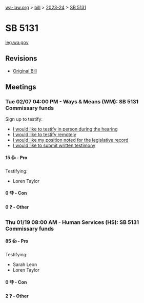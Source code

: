 [wa-law.org](/) > [bill](/bill/) > [2023-24](/bill/2023-24/) > [SB 5131](/bill/2023-24/sb/5131/)

# SB 5131
[leg.wa.gov](https://app.leg.wa.gov/billsummary?BillNumber=5131&Year=2023&Initiative=false)

## Revisions
* [Original Bill](1/)

## Meetings
### Tue 02/07 04:00 PM - Ways & Means (WM): SB 5131 Commissary funds
Sign up to testify:
* [I would like to testify in person during the hearing](https://app.leg.wa.gov/csi/Testifier/Add?chamber=House&mId=30715&aId=151057&caId=21171&tId=1)
* [I would like to testify remotely](https://app.leg.wa.gov/csi/Testifier/Add?chamber=House&mId=30715&aId=151057&caId=21171&tId=2)
* [I would like my position noted for the legislative record](https://app.leg.wa.gov/csi/Testifier/Add?chamber=House&mId=30715&aId=151057&caId=21171&tId=3)
* [I would like to submit written testimony](https://app.leg.wa.gov/csi/Testifier/Add?chamber=House&mId=30715&aId=151057&caId=21171&tId=4)

#### 15 👍 - Pro
Testifying:
* Loren Taylor

#### 0 👎 - Con

#### 0 ❓ - Other

### Thu 01/19 08:00 AM - Human Services (HS): SB 5131 Commissary funds
#### 85 👍 - Pro
Testifying:
* Sarah Leon
* Loren Taylor

#### 0 👎 - Con

#### 2 ❓ - Other
